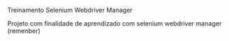 Treinamento Selenium Webdriver Manager

Projeto com finalidade de aprendizado com selenium webdriver manager (remenber)
